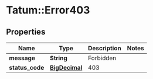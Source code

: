 # Tatum::Error403

## Properties
Name | Type | Description | Notes
------------ | ------------- | ------------- | -------------
**message** | **String** | Forbidden | 
**status_code** | [**BigDecimal**](BigDecimal.md) | 403 | 

